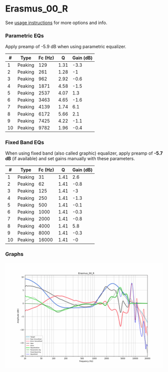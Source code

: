 # Erasmus_00_R
See [usage instructions](https://github.com/jaakkopasanen/AutoEq#usage) for more options and info.

### Parametric EQs
Apply preamp of -5.9 dB when using parametric equalizer.

|   # | Type    |   Fc (Hz) |    Q |   Gain (dB) |
|-----|---------|-----------|------|-------------|
|   1 | Peaking |       129 | 1.31 |        -3.3 |
|   2 | Peaking |       261 | 1.28 |        -1   |
|   3 | Peaking |       962 | 2.92 |        -0.6 |
|   4 | Peaking |      1871 | 4.58 |        -1.5 |
|   5 | Peaking |      2537 | 4.07 |         1.3 |
|   6 | Peaking |      3463 | 4.65 |        -1.6 |
|   7 | Peaking |      4139 | 1.74 |         6.1 |
|   8 | Peaking |      6172 | 5.66 |         2.1 |
|   9 | Peaking |      7425 | 4.22 |        -1.1 |
|  10 | Peaking |      9782 | 1.96 |        -0.4 |

### Fixed Band EQs
When using fixed band (also called graphic) equalizer, apply preamp of **-5.7 dB** (if available) and set gains manually with these parameters.

|   # | Type    |   Fc (Hz) |    Q |   Gain (dB) |
|-----|---------|-----------|------|-------------|
|   1 | Peaking |        31 | 1.41 |         2.6 |
|   2 | Peaking |        62 | 1.41 |        -0.8 |
|   3 | Peaking |       125 | 1.41 |        -3   |
|   4 | Peaking |       250 | 1.41 |        -1.3 |
|   5 | Peaking |       500 | 1.41 |        -0.1 |
|   6 | Peaking |      1000 | 1.41 |        -0.3 |
|   7 | Peaking |      2000 | 1.41 |        -0.8 |
|   8 | Peaking |      4000 | 1.41 |         5.8 |
|   9 | Peaking |      8000 | 1.41 |        -0.3 |
|  10 | Peaking |     16000 | 1.41 |        -0   |

### Graphs
![](./Erasmus_00_R.png)
